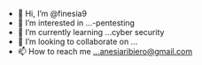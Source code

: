 - 👋 Hi, I’m @finesia9
- 👀 I’m interested in ...-pentesting
- 🌱 I’m currently learning ...cyber security
- 💞️ I’m looking to collaborate on ...
- 📫 How to reach me ...anesiaribiero@gmail.com

<!---
finesia9/finesia9 is a ✨ special ✨ repository because its `README.md` (this file) appears on your GitHub profile.
You can click the Preview link to take a look at your changes.
--->
